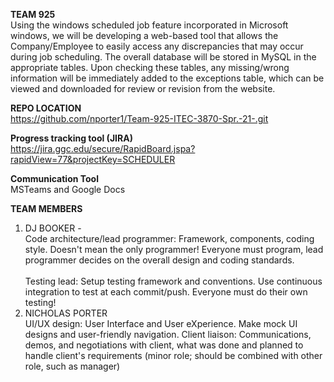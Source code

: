 **TEAM 925**</br>
  Using the windows scheduled job feature incorporated in Microsoft windows, we will be developing a web-based tool that allows the Company/Employee to easily access any discrepancies that may occur during job scheduling. The overall database will be stored in MySQL in the appropriate tables. Upon checking these tables, any missing/wrong information will be immediately added to the exceptions table, which can be viewed and downloaded for review or revision from the website.  

**REPO LOCATION**</br>
https://github.com/nporter1/Team-925-ITEC-3870-Spr.-21-.git

**Progress tracking tool (JIRA)**</br>
https://jira.ggc.edu/secure/RapidBoard.jspa?rapidView=77&projectKey=SCHEDULER

**Communication Tool**</br>
MSTeams and Google Docs

**TEAM MEMBERS**</br>
1. DJ BOOKER -</br> 
Code architecture/lead programmer: 
Framework, components, coding style. Doesn't mean the only programmer! Everyone must program, lead programmer decides on the overall design and coding standards.</br></br>
Testing lead: 
Setup testing framework and conventions. Use continuous integration to test at each commit/push. Everyone must do their own testing!</br>
2. NICHOLAS PORTER </br>
UI/UX design:
User Interface and User eXperience. Make mock UI designs and user-friendly navigation.
Client liaison: 
Communications, demos, and negotiations with client, what was done and planned to handle client's requirements (minor role; should be combined with other role, such as manager)
